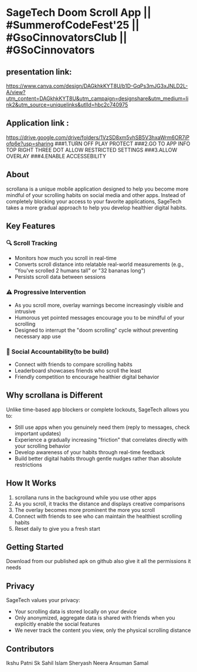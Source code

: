 # SageTech Doom Scroll App   || #SummerofCodeFest'25   ||   #GsoCinnovatorsClub || #GSoCinnovators


## presentation link:
https://www.canva.com/design/DAGkhkKYT8U/b1D-GqPs3mJG3xJNLD2L-A/view?utm_content=DAGkhkKYT8U&utm_campaign=designshare&utm_medium=link2&utm_source=uniquelinks&utlId=hbc2c740975


## Application link :
https://drive.google.com/drive/folders/1VzSD8xm5vhSB5V3hxaWrm6OR7iPofp6e?usp=sharing 
###1.TURN OFF PLAY PROTECT
###2.GO TO APP INFO TOP RIGHT THREE DOT ALLOW RESTRICTED SETTINGS
###3.ALLOW OVERLAY
###4.ENABLE ACCESSEBILITY

## About

scrollana is a unique mobile application designed to help you become more mindful of your scrolling habits on social media and other apps. Instead of completely blocking your access to your favorite applications, SageTech takes a more gradual approach to help you develop healthier digital habits.

## Key Features

### 🔍 Scroll Tracking
- Monitors how much you scroll in real-time
- Converts scroll distance into relatable real-world measurements (e.g., "You've scrolled 2 humans tall" or "32 bananas long")
- Persists scroll data between sessions

### ⚠️ Progressive Intervention
- As you scroll more, overlay warnings become increasingly visible and intrusive
- Humorous yet pointed messages encourage you to be mindful of your scrolling
- Designed to interrupt the "doom scrolling" cycle without preventing necessary app use

### 👥 Social Accountability(to be build)
- Connect with friends to compare scrolling habits
- Leaderboard showcases friends who scroll the least
- Friendly competition to encourage healthier digital behavior

## Why scrollana is Different

Unlike time-based app blockers or complete lockouts, SageTech allows you to:
- Still use apps when you genuinely need them (reply to messages, check important updates)
- Experience a gradually increasing "friction" that correlates directly with your scrolling behavior
- Develop awareness of your habits through real-time feedback
- Build better digital habits through gentle nudges rather than absolute restrictions

## How It Works

1. scrollana runs in the background while you use other apps
2. As you scroll, it tracks the distance and displays creative comparisons
3. The overlay becomes more prominent the more you scroll
4. Connect with friends to see who can maintain the healthiest scrolling habits
5. Reset daily to give you a fresh start

## Getting Started

Download from our published apk on github also give it all the permissions it needs 

## Privacy

SageTech values your privacy:
- Your scrolling data is stored locally on your device
- Only anonymized, aggregate data is shared with friends when you explicitly enable the social features
- We never track the content you view, only the physical scrolling distance

## Contributors
Ikshu Patni 
Sk Sahil Islam 
Sheryash Neera
Ansuman Samal


